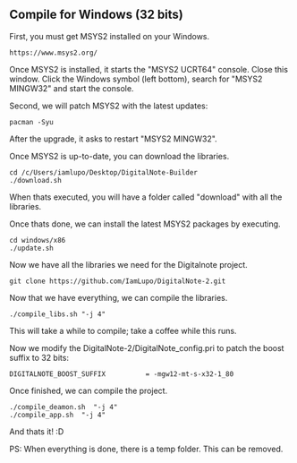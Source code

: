 ## Compile for Windows (32 bits)

First, you must get MSYS2 installed on your Windows.

	https://www.msys2.org/

Once MSYS2 is installed, it starts the "MSYS2 UCRT64" console. Close this window.
Click the Windows symbol (left bottom), search for "MSYS2 MINGW32" and start the console.

Second, we will patch MSYS2 with the latest updates:

	pacman -Syu

After the upgrade, it asks to restart "MSYS2 MINGW32".

Once MSYS2 is up-to-date, you can download the libraries.

	cd /c/Users/iamlupo/Desktop/DigitalNote-Builder
	./download.sh

When thats executed, you will have a folder called "download" with all the libraries.

Once thats done, we can install the latest MSYS2 packages by executing.

	cd windows/x86
	./update.sh

Now we have all the libraries we need for the Digitalnote project.

	git clone https://github.com/IamLupo/DigitalNote-2.git

Now that we have everything, we can compile the libraries.

	./compile_libs.sh "-j 4"

This will take a while to compile; take a coffee while this runs.

Now we modify the DigitalNote-2/DigitalNote_config.pri to patch the boost suffix to 32 bits:

	DIGITALNOTE_BOOST_SUFFIX          = -mgw12-mt-s-x32-1_80

Once finished, we can compile the project.

	./compile_deamon.sh  "-j 4"
	./compile_app.sh  "-j 4"

And thats it! :D

PS: When everything is done, there is a temp folder. This can be removed.